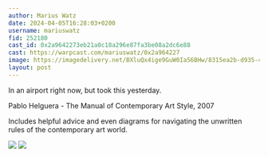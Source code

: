 ```yaml
---
author: Marius Watz
date: 2024-04-05T16:28:03+0200
username: mariuswatz
fid: 252180
cast_id: 0x2a9642273eb21a0c18a296e87fa3be08a2dc6e88
cast: https://warpcast.com/mariuswatz/0x2a964227
image: https://imagedelivery.net/BXluQx4ige9GuW0Ia56BHw/8315ea2b-d935-423a-cf8d-5afc5d922d00/original
layout: post
---
```

In an airport right now, but took this yesterday.  
  
Pablo Helguera - The Manual of Contemporary Art Style, 2007  
  
Includes helpful advice and even diagrams for navigating the unwritten rules of the contemporary art world.  

![](https://imagedelivery.net/BXluQx4ige9GuW0Ia56BHw/8315ea2b-d935-423a-cf8d-5afc5d922d00/original)
![](https://imagedelivery.net/BXluQx4ige9GuW0Ia56BHw/38bef43b-e38e-4e6f-e053-9ecf8228cd00/original)
